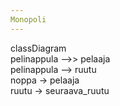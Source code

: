 ```yaml
---
Monopoli
---
```

classDiagram  
	pelinappula -->> pelaaja  
	pelinappula --> ruutu  
	noppa -> pelaaja  
	ruutu -> seuraava_ruutu  
